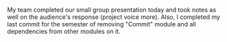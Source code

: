 My team completed our small group presentation today and took notes as well on the audience's response (project voice more). Also, I completed my last commit for the semester of removing "Commit" module and all dependencies from other modules on it.
